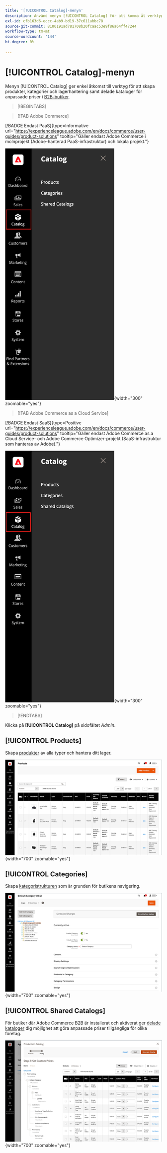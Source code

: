 ```yaml
---
title: '[!UICONTROL Catalog]-menyn'
description: Använd menyn [!UICONTROL Catalog] för att komma åt verktyg för att skapa produkter, kategorier och lagerhantering.
exl-id: cfb163d6-eccc-4ab9-bd19-37c611abbc78
source-git-commit: 8100191ad781708b20fcaac53e9f86a64ff47244
workflow-type: tm+mt
source-wordcount: '144'
ht-degree: 0%

---
```


# [!UICONTROL Catalog]-menyn

Menyn [!UICONTROL Catalog] ger enkel åtkomst till verktyg för att skapa produkter, kategorier och lagerhantering samt delade kataloger för anpassade priser i [B2B-butiker](https://experienceleague.adobe.com/docs/commerce-admin/b2b/introduction.html).

>[!BEGINTABS]

>[!TAB Adobe Commerce]

[!BADGE Endast PaaS]{type=Informative url="https://experienceleague.adobe.com/en/docs/commerce/user-guides/product-solutions" tooltip="Gäller endast Adobe Commerce i molnprojekt (Adobe-hanterad PaaS-infrastruktur) och lokala projekt."}

![Katalogmeny](./assets/admin-menu-catalog.png){width="300" zoomable="yes"}

>[!TAB Adobe Commerce as a Cloud Service]

[!BADGE Endast SaaS]{type=Positive url="https://experienceleague.adobe.com/en/docs/commerce/user-guides/product-solutions" tooltip="Gäller endast Adobe Commerce as a Cloud Service- och Adobe Commerce Optimizer-projekt (SaaS-infrastruktur som hanteras av Adobe)."}

![Katalogmeny](./assets/admin-menu-catalog-accs.png){width="300" zoomable="yes"}

>[!ENDTABS]

Klicka på **[!UICONTROL Catalog]** på sidofältet _Admin_.

## [!UICONTROL Products]

Skapa [produkter](products-list.md) av alla typer och hantera ditt lager.

![Rutnät för produkter](./assets/products-grid.png){width="700" zoomable="yes"}

## [!UICONTROL Categories]

Skapa [kategoristrukturen](categories.md) som är grunden för butikens navigering.

![Kategoriarbetsyta](./assets/category-workspace.png){width="700" zoomable="yes"}

## [!UICONTROL Shared Catalogs]

För butiker där Adobe Commerce B2B är installerat och aktiverat ger [delade kataloger](https://experienceleague.adobe.com/docs/commerce-admin/b2b/shared-catalogs/catalog-shared.html) dig möjlighet att göra anpassade priser tillgängliga för olika företag.

![Delade katalogprodukter](./assets/shared-catalog-setup.png){width="700" zoomable="yes"}
